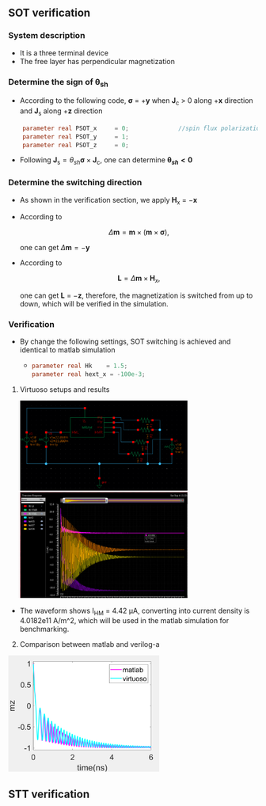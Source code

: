 ## SOT verification
### System description

- It is a three terminal device 
- The free layer has perpendicular magnetization
### Determine the sign of **θ**<sub>sh</sub>
  - According to the following code, **σ** = +**y** when **J**<sub>c</sub> &gt; 0 along +**x** direction and **J**<sub>s</sub> along +**z** direction


```verilog
    parameter real PSOT_x     = 0;              //spin flux polarization
    parameter real PSOT_y     = 1;
    parameter real PSOT_z     = 0;
```

- Following $\mathbf{J}_\mathrm{s}=\theta_{sh}\mathbf{σ} \times \mathbf{J}_\mathrm{c}$, one can determine **$\mathbf{θ}_{sh}<0$** 
### Determine the switching direction

- As shown in the verification section, we apply **H**<sub>x</sub> = −**x**

- According to 
  
  ```math
    \Delta{\mathbf{m}}=\mathbf{m}\times({\mathbf{m}}\times{\mathbf{σ}}),
  ```
  
  one can get $\Delta{\mathbf{m}}=-\mathbf{y}$
  
- According to 
  
  ```math
  \mathbf{L}=\Delta{\mathbf{m}}\times\mathbf{H}_x,
  ```
  
  one can get **L** = −**z**, therefore, the magnetization is switched from up to down, which will be verified in the simulation.

### Verification

- By change the following settings, SOT switching is achieved and identical to matlab simulation

  - ```verilog
    parameter real Hk    = 1.5;
    parameter real hext_x = -100e-3;
    ```
    
1. Virtuoso setups and results
   
    <img src="README.assets/image-20250904180004529.png" alt="image-20250904180004529" style="zoom:33%;" />
    
    <img src="README.assets/image-20250906114935376.png" alt="image-20250906114935376" style="zoom:33%;" />
  - The waveform shows I<sub>HM</sub> = 4.42 μA, converting into current density is 4.0182e11 A/m^2, which will be used in the matlab simulation for benchmarking.
2. Comparison between matlab and verilog-a

<img src="README.assets/image-20250904180050650.png" alt="image-20250904180050650" style="zoom:33%;" />


## STT verification

